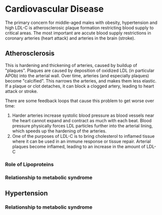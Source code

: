 # Cardiovascular Disease

The primary concern for middle-aged males with obesity, hypertension and high LDL-C is atherosclerosic plaque formation restricting blood supply to critical areas.
The most important are accute blood supply restrictions in coronary arteries (heart attack) and arteries in the brain (stroke).

## Atherosclerosis

This is hardening and thickening of arteries, caused by buildup of "plaques".
Plaques are caused by deposition of oxidized LDL (in particular APOb) into the arterial wall.
Over time, arteries (and especially plaques) become "calcified".
This narrows the arteries, and makes them less elastic.
If a plaque or clot detaches, it can block a clogged artery, leading to heart attack or stroke.

There are some feedback loops that cause this problem to get worse over time:
1. Harder arteries increase systolic blood pressure as blood vessels near the heart cannot expand and contract as much with each beat.
   Blood pressure physically forces LDL particles further into the arterial lining, which speeds up the hardening of the arteries.
2. One of the purposes of LDL-C is to bring cholesterol to inflamed tissue where it can be used in an immune response or tissue repair.
   Arterial plaques become inflamed, leading to an increase in the amount of LDL-C

### Role of Lipoproteins

### Relationship to metabolic syndrome

## Hypertension

### Relationship to metabolic syndrome




